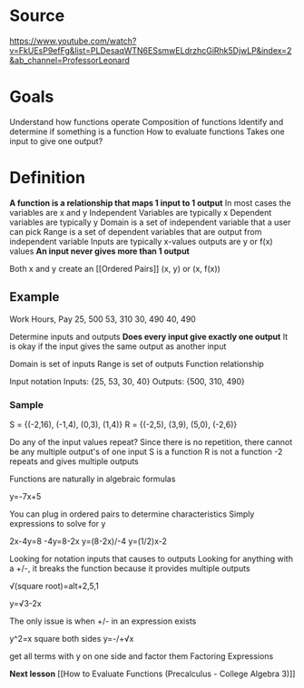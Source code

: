 

# Source
https://www.youtube.com/watch?v=FkUEsP9efFg&list=PLDesaqWTN6ESsmwELdrzhcGiRhk5DjwLP&index=2&ab_channel=ProfessorLeonard

# Goals

Understand how functions operate
Composition of functions
Identify and determine if something is a function
How to evaluate functions
Takes one input to give one output?

# Definition

**A function is a relationship that maps 1 input to 1 output**
In most cases the variables are x and y
Independent Variables are typically x
Dependent variables are typically y
Domain is a set of independent variable that a user can pick
Range is a set of dependent variables that are output from independent variable
Inputs are typically x-values
outputs are y or f(x) values
**An input never gives more than 1 output**

Both x and y create an [[Ordered Pairs]]
(x, y) or (x, f(x))

## Example

Work Hours, Pay
25, 500
53, 310
30, 490
40, 490

Determine inputs and outputs
**Does every input give exactly one output**
It is okay if the input gives the same output as another input

Domain is set of inputs
Range is set of outputs
Function relationship

Input notation
Inputs: {25, 53, 30, 40}
Outputs: {500, 310, 490}

### Sample

S = {(-2,16), (-1,4), (0,3), (1,4)}
R = {(-2,5), (3,9), (5,0), (-2,6)}

Do any of the input values repeat?
Since there is no repetition, there cannot be any multiple output's of one input
S is a function
R is not a function
	-2 repeats and gives multiple outputs

Functions are naturally in algebraic formulas

y=-7x+5

You can plug in ordered pairs to determine characteristics
Simply expressions to solve for y

2x-4y=8
-4y=8-2x
y=(8-2x)/-4
y=(1/2)x-2

Looking for notation inputs that causes to outputs
Looking for anything with a +/-, it breaks the function because it provides multiple outputs

√(square root)=alt+2,5,1

y=√3-2x

The only issue is when +/- in an expression exists

y^2=x
square both sides
y=-/+√x

get all terms with y on one side and factor them
Factoring Expressions 

**Next lesson**
[[How to Evaluate Functions (Precalculus - College Algebra 3)]]